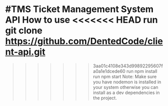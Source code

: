 #TMS Ticket Management System API
How to use
<<<<<<< HEAD
run git clone https://github.com/DentedCode/client-api.git
=======

>>>>>>> 3aa01c4108e343d99892295607fa0a1e1dcede60
run npm install
run npm start
Note: Make sure you have nodemon is installed in your system otherwise you can install as a dev dependencies in the project.

